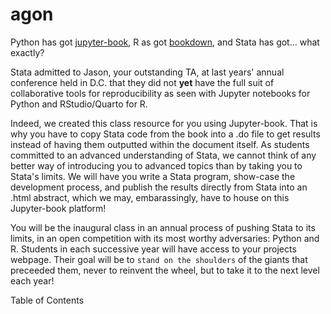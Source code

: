# agon

Python has got [jupyter-book](https://www.youtube.com/watch?v=lZ2FHTkyaMU ), R as got [bookdown](https://www.youtube.com/watch?v=9i0ElncHGRg), and Stata has got... what exactly?

Stata admitted to Jason, your outstanding TA, at last years' annual conference held in D.C. that they did not **yet** have the full suit of collaborative tools for reproducibility as seen with Jupyter notebooks for Python and RStudio/Quarto for R.

Indeed, we created this class resource for you using Jupyter-book. That is why you have to copy Stata code from the book into a .do file to get results instead of having them outputted within the document itself. As students committed to an advanced understanding of Stata, we cannot think of any better way of introducing you to advanced topics than by taking you to Stata's limits. We will have you write a Stata program, show-case the development process, and publish the results directly from Stata into an .html abstract, which we may, embarassingly, have to house on this Jupyter-book platform!

You will be the inaugural class in an annual process of pushing Stata to its limits, in an open competition with its most worthy adversaries: Python and R. Students in each successive year will have access to your projects webpage. Their goal will be to `stand on the shoulders` of the giants that preceeded them, never to reinvent the wheel, but to take it to the next level each year!

Table of Contents

```{tableofcontents}
```
